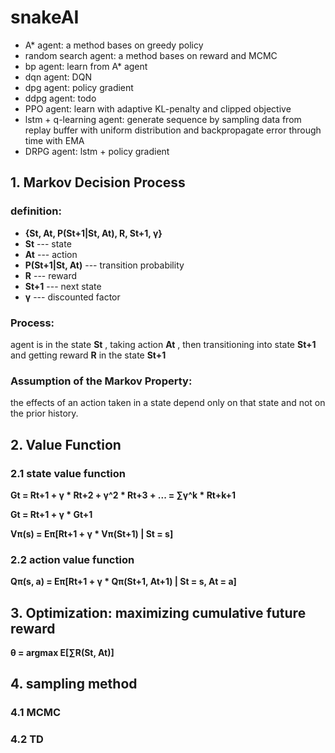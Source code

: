 # snakeAI
- A* agent: a method bases on greedy policy
- random search agent: a method bases on reward and MCMC
- bp agent: learn from A* agent
- dqn agent: DQN
- dpg agent: policy gradient 
- ddpg agent:  todo
- PPO agent: learn with adaptive KL-penalty and clipped objective
- lstm + q-learning agent: generate sequence by sampling data from replay buffer with uniform distribution and backpropagate error through time with EMA
- DRPG agent: lstm + policy gradient

## 1. Markov Decision Process

### definition:
- **{St, At, P(St+1|St, At), R, St+1, γ}**
- **St** --- state
- **At** --- action
- **P(St+1|St, At)** --- transition probability
- **R** --- reward
- **St+1** --- next state
- **γ** --- discounted factor

### Process:
  agent is in the state **St** , taking action **At** , then  transitioning into state **St+1** and getting reward **R** in the state **St+1**
### Assumption of the Markov Property:
  the effects of an action taken in a state depend only on that state and not on the prior history.



## 2. Value Function

### 2.1 state value function

**Gt = Rt+1 + γ * Rt+2 + γ^2 * Rt+3 + ... = ∑γ^k * Rt+k+1**

**Gt = Rt+1 + γ * Gt+1**

**Vπ(s) = Eπ[Rt+1 + γ * Vπ(St+1) | St = s]**

### 2.2 action value function

**Qπ(s, a) = Eπ[Rt+1 + γ * Qπ(St+1, At+1) | St = s, At = a]**

## 3. Optimization: maximizing cumulative future reward

**θ = argmax E[∑R(St, At)]** 

## 4. sampling method

### 4.1 MCMC

### 4.2 TD
